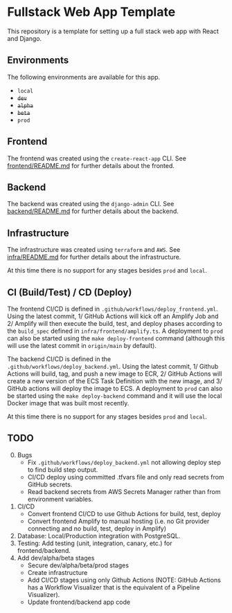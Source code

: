 # Fullstack Web App Template

This repository is a template for setting up a full stack web app with React and Django.

## Environments

The following environments are available for this app.

- `local`
- ~~`dev`~~
- ~~`alpha`~~
- ~~`beta`~~
- `prod`

## Frontend

The frontend was created using the `create-react-app` CLI. See [frontend/README.md](frontend/README.md) for further details about the fronted.

## Backend

The backend was created using the `django-admin` CLI. See [backend/README.md](backend/README.md) for further details about the backend.

## Infrastructure

The infrastructure was created using `terraform` and `AWS`. See [infra/README.md](infra/README.md) for further details about the infrastructure.

At this time there is no support for any stages besides `prod` and `local`.

## CI (Build/Test) / CD (Deploy)

The frontend CI/CD is defined in `.github/workflows/deploy_frontend.yml`. Using the latest commit, 1/ GitHub Actions will kick off an Amplify Job and 2/ Amplify will then execute the build, test, and deploy phases according to the `build_spec` defined in `infra/frontend/amplify.ts`. A deployment to `prod` can also be started using the `make deploy-frontend` command (although this will use the latest commit in `origin/main` by default).

The backend CI/CD is defined in the `.github/workflows/deploy_backend.yml`. Using the latest commit, 1/ Github Actions will build, tag, and push a new image to ECR, 2/ GitHub Actions will create a new version of the ECS Task Definition with the new image, and 3/ GitHub actions will deploy the image to ECS. A deployment to `prod` can also be started using the `make deploy-backend` command and it will use the local Docker image that was built most recently.

At this time there is no support for any stages besides `prod` and `local`.

## TODO

0. Bugs
   - Fix `.github/workflows/deploy_backend.yml` not allowing deploy step to find build step output.
   - CI/CD deploy using committed .tfvars file and only read secrets from GitHub secrets.
   - Read backend secrets from AWS Secrets Manager rather than from environment variables.
1. CI/CD
   - Convert frontend CI/CD to use Github Actions for build, test, deploy
   - Convert frontend Amplify to manual hosting (i.e. no Git provider connecting and no build, test, deploy in Amplify)
2. Database: Local/Production integration with PostgreSQL.
3. Testing: Add testing (unit, integration, canary, etc.) for frontend/backend.
4. Add dev/alpha/beta stages
   - Secure dev/alpha/beta/prod stages
   - Create infrastructure
   - Add CI/CD stages using only Github Actions (NOTE: GitHub Actions has a Workflow Visualizer that is the equivalent of a Pipeline Visualizer).
   - Update frontend/backend app code
